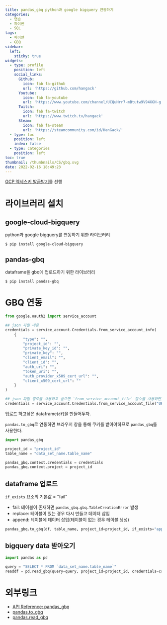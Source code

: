 ```yaml
---
title: pandas_gbq python과 google bigquery 연동하기
categories:
  - 연습
  - 파이썬
  - SQL
tags:
  - 파이썬
  - GBQ
sidebar:
  left:
    sticky: true
widgets:
  - type: profile
    position: left
    social_links:
      Github:
        icon: fab fa-github
        url: 'https://github.com/hangack'
      Youtube:
        icon: fab fa-youtube
        url: 'https://www.youtube.com/channel/UCQuHrr7-mBtutw9V94XGH-g'
      Twitch:
        icon: fab fa-twitch
        url: 'https://www.twitch.tv/hangack'
      Steam:
        icon: fab fa-steam
        url: 'https://steamcommunity.com/id/HanGack/'
  - type: toc
    position: left
    index: false
  - type: categories
    position: left
toc: true
thumbnail: /thumbnails/CS/gbq.svg
date: 2022-02-16 18:49:23
---
```


[GCP 엑세스키 발급받기](https://hangack.github.io/2022/02/16/Codding/GCP/BigQuery/GCP-accesskey/)를 선행

# 라이브러리 설치

## google-cloud-bigquery

python과 google bigquery를 연동하기 위한 라이브러리

```shell
$ pip install google-cloud-bigquery
```

## pandas-gbq

dataframe을 gbq에 업로드하기 위한 라이브러리

```shell
$ pip install pandas-gbq
```

# GBQ 연동

```python
from google.oauth2 import service_account

## json 파일 내용
credentials = service_account.Credentials.from_service_account_info(
    {
        "type": "",
        "project_id": "",
        "private_key_id": "",
        "private_key": "",
        "client_email": "",
        "client_id": "",
        "auth_uri": "",
        "token_uri": "",
        "auth_provider_x509_cert_url": "",
        "client_x509_cert_url": ""
    }
)

## json 파일 경로를 사용하고 싶으면 `from_service_account_file` 함수를 사용하면된다
credentials = service_account.Credentials.from_service_account_file("URL.json")
```

업로드 하고싶은 dataframe(`df`)을 만들어두자.

`pandas.to_gbq`로 연동하면 브라우저 창을 통해 쿠키를 받아야하므로 `pandas_gbq`를 사용한다.

```python
import pandas_gbq

project_id = "project_id"
table_name = "data_set_name.table_name"

pandas_gbq.context.credentials = credentials
pandas_gbq.context.project = project_id
```



## dataframe 업로드

`if_exists` 요소의 기본값 = "fail"
 - fail: 테이블이 존재하면 `pandas_gbq.gbq.TableCreationError` 발생
 - replace: 테이블이 있는 경우 다시 만들고 데이터 삽입
 - append: 테이블에 데이터 삽입(테이블이 없는 경우 테이블 생성)

```python
pandas_gbq.to_gbq(df, table_name, project_id=project_id, if_exists="append")
```


## bigquery data 받아오기


```python
import pandas as pd

query = "SELECT * FROM `data_set_name.table_name`"
readdf = pd.read_gbq(query=query, project_id=project_id, credentials=credentials, dialect='standard')
```

# 외부링크
 - [API Reference: pandas_gbq](https://pandas-gbq.readthedocs.io/en/latest/api.html#pandas_gbq)
 - [pandas.to_gbq](https://pandas.pydata.org/docs/reference/api/pandas.DataFrame.to_gbq.html)
 - [pandas.read_gbq](https://pandas.pydata.org/docs/reference/api/pandas.read_gbq.html)